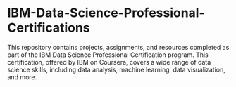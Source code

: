 # IBM-Data-Science-Professional-Certifications
This repository contains projects, assignments, and resources completed as part of the IBM Data Science Professional Certification program. This certification, offered by IBM on Coursera, covers a wide range of data science skills, including data analysis, machine learning, data visualization, and more.
